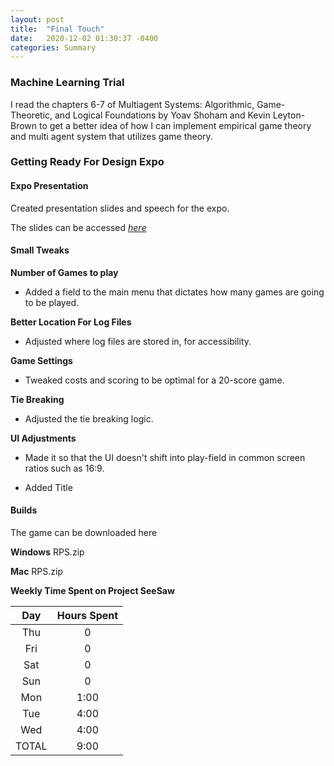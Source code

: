 ```yaml
---
layout: post
title:  "Final Touch"
date:   2020-12-02 01:30:37 -0400
categories: Summary
---
```


### Machine Learning Trial

I read the chapters 6-7 of Multiagent Systems: Algorithmic, Game-Theoretic, and Logical Foundations by Yoav Shoham and Kevin Leyton-Brown to get a better idea of how I can implement empirical game theory and multi agent system that utilizes game theory.

### Getting Ready For Design Expo

#### Expo Presentation

Created presentation slides and speech for the expo.

The slides can be accessed [*here*](https://docs.google.com/presentation/d/1KIxlCcPXlFsFMKIKDidg5zxQkw4Nng66l8Z7_c0HAKc/edit?usp=sharing)

#### Small Tweaks

**Number of Games to play**

* Added a field to the main menu that dictates how many games are going to be played.

**Better Location For Log Files**

* Adjusted where log files are stored in, for accessibility.

**Game Settings**

* Tweaked costs and scoring to be optimal for a 20-score game.

**Tie Breaking**

* Adjusted the tie breaking logic.

**UI Adjustments**

* Made it so that the UI doesn't shift into play-field in common screen ratios such as 16:9.

* Added Title

#### Builds

The game can be downloaded here

**Windows** RPS.zip

**Mac** RPS.zip

**Weekly Time Spent on Project SeeSaw**

| Day  | Hours Spent |
|:-:|:-:|
| Thu | 0| 
| Fri | 0| 
| Sat | 0| 
| Sun | 0| 
| Mon | 1:00| 
| Tue | 4:00| 
| Wed | 4:00|
|TOTAL | 9:00| 